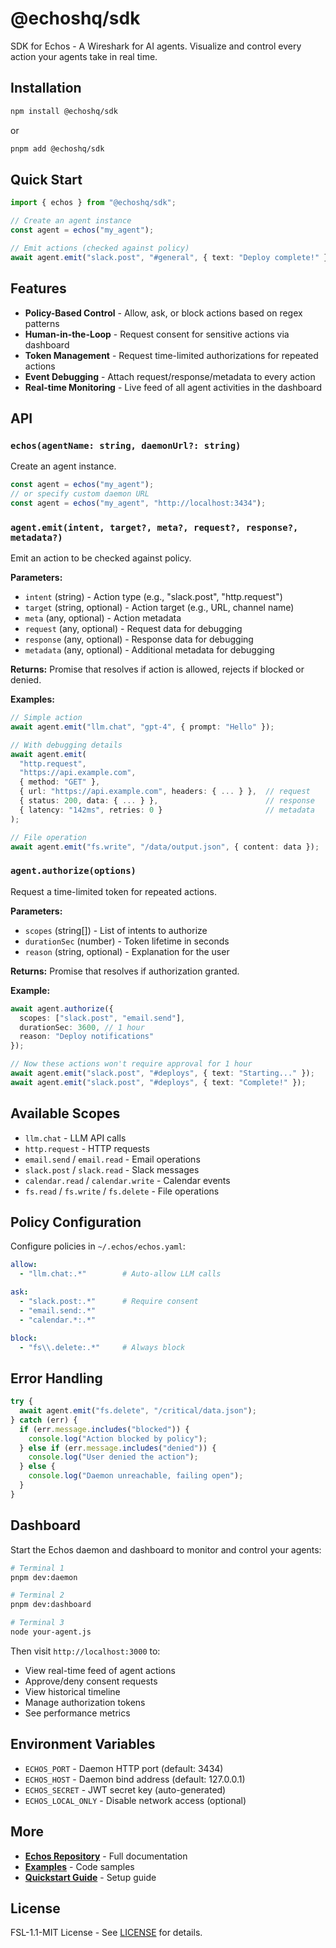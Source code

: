# @echoshq/sdk

SDK for Echos - A Wireshark for AI agents. Visualize and control every action your agents take in real time.

## Installation

```bash
npm install @echoshq/sdk
```

or

```bash
pnpm add @echoshq/sdk
```

## Quick Start

```typescript
import { echos } from "@echoshq/sdk";

// Create an agent instance
const agent = echos("my_agent");

// Emit actions (checked against policy)
await agent.emit("slack.post", "#general", { text: "Deploy complete!" });
```

## Features

- **Policy-Based Control** - Allow, ask, or block actions based on regex patterns
- **Human-in-the-Loop** - Request consent for sensitive actions via dashboard
- **Token Management** - Request time-limited authorizations for repeated actions
- **Event Debugging** - Attach request/response/metadata to every action
- **Real-time Monitoring** - Live feed of all agent activities in the dashboard

## API

### `echos(agentName: string, daemonUrl?: string)`

Create an agent instance.

```typescript
const agent = echos("my_agent");
// or specify custom daemon URL
const agent = echos("my_agent", "http://localhost:3434");
```

### `agent.emit(intent, target?, meta?, request?, response?, metadata?)`

Emit an action to be checked against policy.

**Parameters:**
- `intent` (string) - Action type (e.g., "slack.post", "http.request")
- `target` (string, optional) - Action target (e.g., URL, channel name)
- `meta` (any, optional) - Action metadata
- `request` (any, optional) - Request data for debugging
- `response` (any, optional) - Response data for debugging
- `metadata` (any, optional) - Additional metadata for debugging

**Returns:** Promise that resolves if action is allowed, rejects if blocked or denied.

**Examples:**

```typescript
// Simple action
await agent.emit("llm.chat", "gpt-4", { prompt: "Hello" });

// With debugging details
await agent.emit(
  "http.request",
  "https://api.example.com",
  { method: "GET" },
  { url: "https://api.example.com", headers: { ... } },  // request
  { status: 200, data: { ... } },                        // response
  { latency: "142ms", retries: 0 }                       // metadata
);

// File operation
await agent.emit("fs.write", "/data/output.json", { content: data });
```

### `agent.authorize(options)`

Request a time-limited token for repeated actions.

**Parameters:**
- `scopes` (string[]) - List of intents to authorize
- `durationSec` (number) - Token lifetime in seconds
- `reason` (string, optional) - Explanation for the user

**Returns:** Promise that resolves if authorization granted.

**Example:**

```typescript
await agent.authorize({
  scopes: ["slack.post", "email.send"],
  durationSec: 3600, // 1 hour
  reason: "Deploy notifications"
});

// Now these actions won't require approval for 1 hour
await agent.emit("slack.post", "#deploys", { text: "Starting..." });
await agent.emit("slack.post", "#deploys", { text: "Complete!" });
```

## Available Scopes

- `llm.chat` - LLM API calls
- `http.request` - HTTP requests
- `email.send` / `email.read` - Email operations
- `slack.post` / `slack.read` - Slack messages
- `calendar.read` / `calendar.write` - Calendar events
- `fs.read` / `fs.write` / `fs.delete` - File operations

## Policy Configuration

Configure policies in `~/.echos/echos.yaml`:

```yaml
allow:
  - "llm.chat:.*"        # Auto-allow LLM calls

ask:
  - "slack.post:.*"      # Require consent
  - "email.send:.*"
  - "calendar.*:.*"

block:
  - "fs\\.delete:.*"     # Always block
```

## Error Handling

```typescript
try {
  await agent.emit("fs.delete", "/critical/data.json");
} catch (err) {
  if (err.message.includes("blocked")) {
    console.log("Action blocked by policy");
  } else if (err.message.includes("denied")) {
    console.log("User denied the action");
  } else {
    console.log("Daemon unreachable, failing open");
  }
}
```

## Dashboard

Start the Echos daemon and dashboard to monitor and control your agents:

```bash
# Terminal 1
pnpm dev:daemon

# Terminal 2  
pnpm dev:dashboard

# Terminal 3
node your-agent.js
```

Then visit `http://localhost:3000` to:
- View real-time feed of agent actions
- Approve/deny consent requests
- View historical timeline
- Manage authorization tokens
- See performance metrics

## Environment Variables

- `ECHOS_PORT` - Daemon HTTP port (default: 3434)
- `ECHOS_HOST` - Daemon bind address (default: 127.0.0.1)
- `ECHOS_SECRET` - JWT secret key (auto-generated)
- `ECHOS_LOCAL_ONLY` - Disable network access (optional)

## More

- **[Echos Repository](https://github.com/kagehq/echos)** - Full documentation
- **[Examples](https://github.com/kagehq/echos/tree/main/examples)** - Code samples
- **[Quickstart Guide](https://github.com/kagehq/echos/blob/main/QUICKSTART.md)** - Setup guide

## License

FSL-1.1-MIT License - See [LICENSE](https://github.com/kagehq/echos/blob/main/LICENSE) for details.

